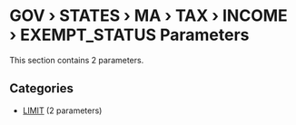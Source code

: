 # GOV › STATES › MA › TAX › INCOME › EXEMPT_STATUS Parameters

This section contains 2 parameters.

## Categories

- [LIMIT](limit/index.md) (2 parameters)
